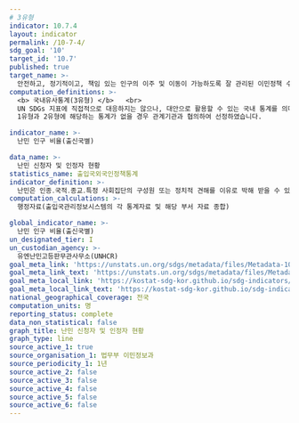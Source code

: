 ```yaml
---
# 3유형
indicator: 10.7.4
layout: indicator
permalink: /10-7-4/
sdg_goal: '10'
target_id: '10.7'
published: true
target_name: >-
  안전하고, 정기적이고, 책임 있는 인구의 이주 및 이동이 가능하도록 잘 관리된 이민정책 수립 및 이행
computation_definitions: >-
  <b> 국내유사통계(3유형) </b>   <br>
  UN SDGs 지표에 직접적으로 대응하지는 않으나, 대안으로 활용할 수 있는 국내 통계를 의미합니다.    <br> 
  1유형과 2유형에 해당하는 통계가 없을 경우 관계기관과 협의하여 선정하였습니다.  

indicator_name: >-
  난민 인구 비율(출신국별)

data_name: >-
  난민 신청자 및 인정자 현황 
statistics_name: 출입국외국인정책통계
indicator_definition: >-
  난민은 인종․국적․종교․특정 사회집단의 구성원 또는 정치적 견해를 이유로 박해 받을 수 있다고 인정할 충분한 근거가 있는 공포로 인해 국적국 보호를 받을 수 없거나 보호받기를 원하지 않는 외국인 또는 그러한 공포로 인하여 대한민국에 입국하기 전 거주한 국가로 돌아갈 수 없거나 돌아가기를 원하지 않는 무국적자인 외국인을 의미
computation_calculations: >-
  행정자료(출입국관리정보시스템의 각 통계자료 및 해당 부서 자료 종합)  

global_indicator_name: >-
  난민 인구 비율(출신국별)
un_designated_tier: I
un_custodian_agency: >-
  유엔난민고등판무관사무소(UNHCR)
goal_meta_link: 'https://unstats.un.org/sdgs/metadata/files/Metadata-10-07-04.pdf'
goal_meta_link_text: 'https://unstats.un.org/sdgs/metadata/files/Metadata-10-07-04.pdf'
goal_meta_local_link: 'https://kostat-sdg-kor.github.io/sdg-indicators/public/data/Metadata-10-07-04_KOR.pdf'
goal_meta_local_link_text: 'https://kostat-sdg-kor.github.io/sdg-indicators/public/data/Metadata-10-07-04_KOR.pdf'
national_geographical_coverage: 전국
computation_units: 명
reporting_status: complete
data_non_statistical: false
graph_title: 난민 신청자 및 인정자 현황
graph_type: line
source_active_1: true
source_organisation_1: 법무부 이민정보과
source_periodicity_1: 1년
source_active_2: false
source_active_3: false
source_active_4: false
source_active_5: false
source_active_6: false
---
```


